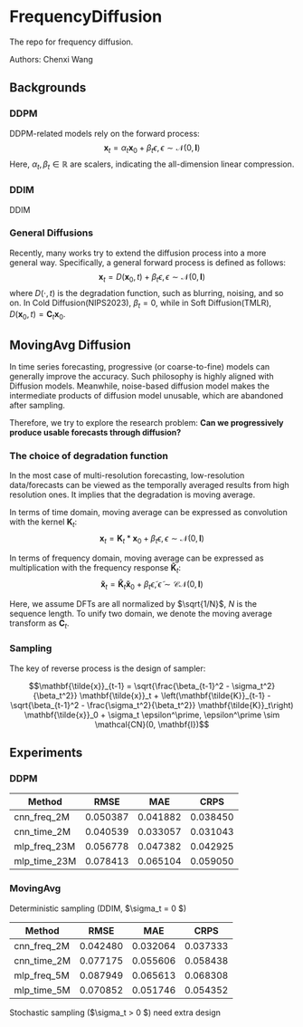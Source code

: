 # FrequencyDiffusion
The repo for frequency diffusion.

Authors: Chenxi Wang

## Backgrounds
### DDPM
DDPM-related models rely on the forward process:
$$\mathbf{x}_t = \alpha_t \mathbf{x}_0 + \beta_t \epsilon, \epsilon  \sim \mathcal{N}(0, \mathbf{I})$$
Here, $\alpha_t, \beta_t \in \mathbb{R}$ are scalers, indicating the all-dimension linear compression. 

### DDIM
DDIM 

### General Diffusions
Recently, many works try to extend the diffusion process into a more general way. Specifically, a general forward process is defined as follows:
$$\mathbf{x}_t = D(\mathbf{x}_0, t) + \beta_t \epsilon, \epsilon  \sim \mathcal{N}(0, \mathbf{I})$$
where $D(\cdot, t)$ is the degradation function, such as blurring, noising, and so on. In Cold Diffusion(NIPS2023), $\beta_t = 0$, while in Soft Diffusion(TMLR), $D(\mathbf{x}_0, t)= \mathbf{C}_t \mathbf{x}_0$.


## MovingAvg Diffusion
In time series forecasting, progressive (or coarse-to-fine) models can generally improve the accuracy. Such philosophy is highly aligned with Diffusion models. Meanwhile, noise-based diffusion model makes the intermediate products of diffusion model unusable, which are abandoned after sampling.  

Therefore, we try to explore the research problem: **Can we progressively produce usable forecasts through diffusion?**
<!-- In the field of time series forecasting, forecasts at different temporal resolution should follow the hierachical rule. It says that the temporally aggreagated high-resolution forecasts should be align with the low-resolution forecasts.  -->

<!-- In essense, such rule can be satified by moving average with different kernel on the highest-resolution forecasts. However, such naive trick only utilizes the information of the highest resolution data. We try to think  -->

### The choice of degradation function
In the most case of multi-resolution forecasting, low-resolution data/forecasts can be viewed as the temporally averaged results from high resolution ones. It implies that the degradation is moving average.

In terms of time domain, moving average can be expressed as convolution with the kernel $\mathbf{K}_t$:
$$\mathbf{x}_t = \mathbf{K}_t * \mathbf{x}_0 + \beta_t \epsilon, \epsilon  \sim \mathcal{N}(0, \mathbf{I})$$


In terms of frequency domain, moving average can be expressed as multiplication with the frequency response $\mathbf{\tilde{K}}_t$:
$$\mathbf{\tilde{x}}_t = \mathbf{\tilde{K}}_t  \mathbf{\tilde{x}}_0 + \beta_t \tilde{\epsilon}, \tilde{\epsilon}  \sim \mathcal{CN}(0, \mathbf{I})$$

Here, we assume DFTs are all normalized by $\sqrt{1/N}$, $N$ is the sequence length. To unify two domain, we denote the moving average transform as $\mathbf{C}_t$.
### Sampling
The key of reverse process is the design of sampler:

$$\mathbf{\tilde{x}}_{t-1} = \sqrt{\frac{\beta_{t-1}^2 - \sigma_t^2}{\beta_t^2}} \mathbf{\tilde{x}}_t + \left(\mathbf{\tilde{K}}_{t-1} - \sqrt{\beta_{t-1}^2 - \frac{\sigma_t^2}{\beta_t^2}} \mathbf{\tilde{K}}_t\right) \mathbf{\tilde{x}}_0  + \sigma_t \epsilon^\prime, \epsilon^\prime \sim \mathcal{CN}(0, \mathbf{I})$$

<!-- $$\begin{aligned}
    q(\mathbf{\tilde{x}}_{t-1} | \mathbf{\tilde{x}}_t, \mathbf{\tilde{x}}_0) &= a \mathbf{\tilde{x}}_t + b \mathbf{\tilde{x}}_0  + \sigma_t \epsilon^\prime, \epsilon^\prime \sim \mathcal{C}\mathcal{N}(0, \mathbf{I}) \\
    &= a (\mathbf{\tilde{K}}_t \mathbf{\tilde{x}}_0 + \beta_t {\tilde{\epsilon}}) + b \mathbf{\tilde{x}}_0  + \sigma_t \epsilon^\prime \\
    &= (a \mathbf{\tilde{K}}_t + b) \mathbf{\tilde{x}}_0 + a \beta_t {\tilde{\epsilon}}  + \sigma_t \epsilon^\prime \\
    &= (a \mathbf{\tilde{K}}_t + b) \mathbf{\tilde{x}}_0 + \sqrt{a^2 \beta_t^2 + \sigma_t^2} \epsilon^*, \epsilon^* \sim \mathcal{CN}(0, \mathbf{I}) \\
    & = \mathbf{\tilde{K}}_{t-1}  \mathbf{\tilde{x}}_0 + \beta_{t-1} \tilde{\epsilon}
\end{aligned}$$

Therefore, we can design:
$$\begin{cases}
    a \mathbf{\tilde{K}}_t + b = \mathbf{\tilde{K}}_{t-1} \\
\sqrt{a^2 \beta_t^2 + \sigma_t^2} = \beta_{t-1}
\end{cases} \Rightarrow \begin{cases}
    a = \sqrt{{\beta_{t-1}^2 - \sigma_t^2}/{\beta_t^2}} \\
    b = \mathbf{\tilde{K}}_{t-1} - \sqrt{{\beta_{t-1}^2 - \sigma_t^2}/{\beta_t^2}} \mathbf{\tilde{K}}_t
\end{cases}$$ -->


## Experiments

### DDPM

| Method       | RMSE     | MAE      | CRPS     |
| ------------ | -------- | -------- | -------- |
| cnn_freq_2M  | 0.050387 | 0.041882 | 0.038450 |
| cnn_time_2M  | 0.040539 | 0.033057 | 0.031043 |
| mlp_freq_23M | 0.056778 | 0.047382 | 0.042925 |
| mlp_time_23M | 0.078413 | 0.065104 | 0.059050 |



<!-- | mlp_freq_700k (FAIL)       | 0.108959 | 0.089177 | 0.088174 |
| mlp_time_700k (FAIL)       | 0.103443 | 0.085088 | 0.073611 |
| freqlinear_time_60k (FAIL) | 0.107398 | 0.088021 | 0.084010 | -->

### MovingAvg

Deterministic sampling (DDIM, $\sigma_t = 0 $)

| Method       | RMSE     | MAE      | CRPS     |
| ------------ | -------- | -------- | -------- |
| cnn_freq_2M  | 0.042480 | 0.032064 | 0.037333 |
| cnn_time_2M  | 0.077175 | 0.055606 | 0.058438 |
| mlp_freq_5M  | 0.087949 | 0.065613 | 0.068308 |
| mlp_time_5M  | 0.070852 | 0.051746 | 0.054352 |

Stochastic sampling ($\sigma_t > 0 $)
need extra design


<!-- | cmlp_freq_5M | 0.074481 | 0.054804 | 0.057391 | -->
<!-- 
- [x] DDPM time
- [x] DDPM freq
- [x] MovingAvg time ($\beta_t =0$)
- [x] MovingAvg freq ($\beta_t =0$)
- [x] MovingAvg time
- [x] MovingAvg freq
 -->

 
